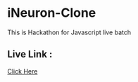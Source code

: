 # iNeuron-Clone
This is Hackathon for Javascript live batch

## Live Link :
[Click Here](https://pensil-community-mffn-4ytqxy4n-shubhamsomvanshi732-gmailcom.vercel.app/)
